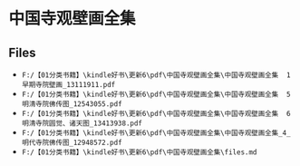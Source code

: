 # 中国寺观壁画全集

## Files

- `F:/【01分类书籍】\kindle好书\更新6\pdf\中国寺观壁画全集\中国寺观壁画全集  1  早期寺院壁画_13111911.pdf`
- `F:/【01分类书籍】\kindle好书\更新6\pdf\中国寺观壁画全集\中国寺观壁画全集  5  明清寺院佛传图_12543055.pdf`
- `F:/【01分类书籍】\kindle好书\更新6\pdf\中国寺观壁画全集\中国寺观壁画全集  6  明清寺院圆觉、诸天图_13413938.pdf`
- `F:/【01分类书籍】\kindle好书\更新6\pdf\中国寺观壁画全集\中国寺观壁画全集_4_明代寺院佛传图_12948572.pdf`
- `F:/【01分类书籍】\kindle好书\更新6\pdf\中国寺观壁画全集\files.md`
